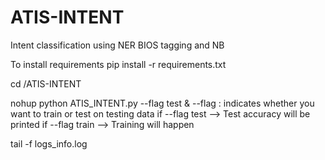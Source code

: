 # ATIS-INTENT
Intent classification using NER BIOS tagging and NB

To install requirements 
pip install -r requirements.txt

cd /ATIS-INTENT

nohup python ATIS_INTENT.py --flag test &
--flag : indicates whether you want to train or test on testing data
if --flag test --> Test accuracy will be printed
if --flag train --> Training will happen

tail -f logs_info.log
